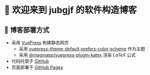 # :tada: 欢迎来到 jubgjf 的软件构造博客

## :rocket: 博客部署方式

- 采用 [VuePress](https://vuepress.vuejs.org/zh/) 构建静态网页
  - 采用 [vuepress-theme-default-prefers-color-scheme](https://tolking.github.io/vuepress-theme-default-prefers-color-scheme/zh/) 作为主题
  - 采用 [@maginapp/vuepress-plugin-katex](https://github.com/maginapp/vuepress-plugin-katex) 渲染 $LaTeX$ 公式
- 代码托管于 [GitHub](https://github.com/jubgjf/SoftwareConstructionBlogs/)
- 页面部署于 [GitHub Pages](https://pages.github.com/)

